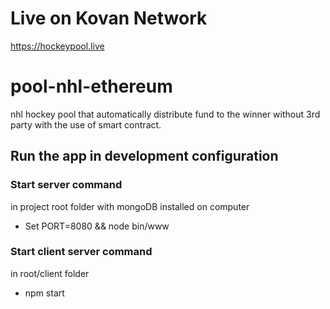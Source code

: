 # Live on Kovan Network

https://hockeypool.live


# pool-nhl-ethereum

nhl hockey pool that automatically distribute fund to the winner without 3rd party with the use of smart contract.

## Run the app in development configuration
### Start server command

in project root folder with mongoDB installed on computer

- Set PORT=8080 && node bin/www

### Start client server command

in root/client folder

- npm start 
